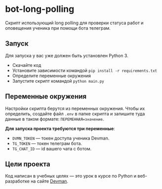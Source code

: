 # bot-long-polling
 
Скрипт использующий long polling для проверки статуса работ и оповещения ученика при помощи бота телеграм.

## Запуск

Для запуска у вас уже должен быть установлен Python 3.

- Скачайте код
- Установите зависимости командой `pip install -r requirements.txt`
- Определите переменные окружения
- Запустите скрипт командой `python main.py`

## Переменные окружения

Настройки скрипта берутся из переменных окружения. Чтобы их определить, создайте файл `.env` в папке скрипта и запишите туда данные в таком формате: `ПЕРЕМЕННАЯ=значение`.

**Для запуска проекта требуются три переменные**:
- `DVMN_TOKEN` — токен доступа ученика Devman.
- `TG_TOKEN` — токен телеграм бота.
- `TG_CHAT_ID` — id вашего чата с ботом.

## Цели проекта

Код написан в учебных целях — это урок в курсе по Python и веб-разработке на сайте [Devman](https://dvmn.org).